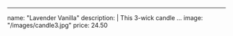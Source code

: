 ---
name: "Lavender Vanilla"
description: |
  This 3-wick candle ...
image: "/images/candle3.jpg"
price: 24.50
